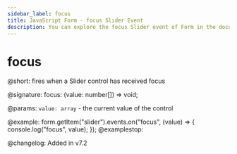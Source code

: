 ```yaml
---
sidebar_label: focus
title: JavaScript Form - focus Slider Event 
description: You can explore the focus Slider event of Form in the documentation of the DHTMLX JavaScript UI library. Browse developer guides and API reference, try out code examples and live demos, and download a free 30-day evaluation version of DHTMLX Suite 7.
---
```


# focus

@short: fires when a Slider control has received focus

@signature: focus: (value: number[]) => void;

@params:
`value: array` - the current value of the control

@example:
form.getItem("slider").events.on("focus", (value) => {
    console.log("focus", value);
});
@examplestop:

@changelog: Added in v7.2
